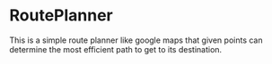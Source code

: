 # RoutePlanner

This is a simple route planner like google maps that given points can determine the most efficient path to get to its destination.
